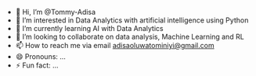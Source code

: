 - 👋 Hi, I’m @Tommy-Adisa
- 👀 I’m interested in Data Analytics with artificial intelligence using Python
- 🌱 I’m currently learning AI with Data Analytics 
- 💞️ I’m looking to collaborate on data analysis, Machine Learning and RL
- 📫 How to reach me via email adisaoluwatominiyi@gmail.com
- 😄 Pronouns: ...
- ⚡ Fun fact: ...

<!---
Tommy-Adisa/Tommy-Adisa is a ✨ special ✨ repository because its `README.md` (this file) appears on your GitHub profile.
You can click the Preview link to take a look at your changes.
--->

